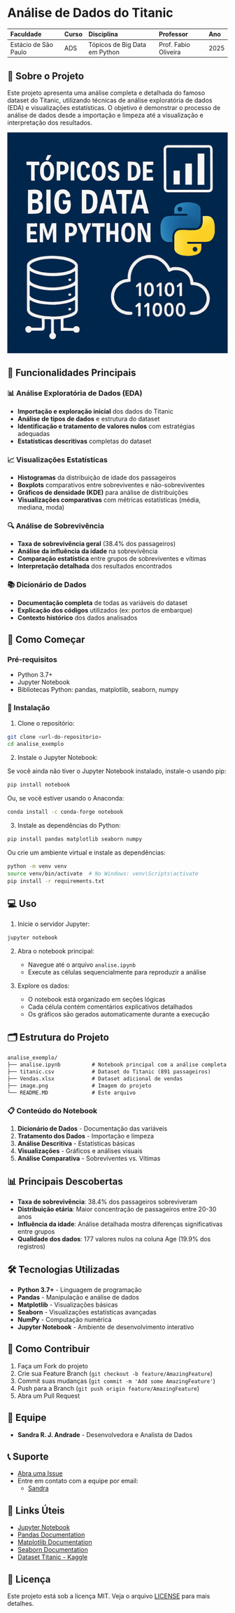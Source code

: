 # Análise de Dados do Titanic

|Faculdade |Curso|Disciplina |Professor|Ano|
| :- | :- | :- | :- | :- |
|Estácio de São Paulo|ADS|Tópicos de Big Data em Python|Prof. Fabio Oliveira|2025|

## 📝 Sobre o Projeto

Este projeto apresenta uma análise completa e detalhada do famoso dataset do Titanic, utilizando técnicas de análise exploratória de dados (EDA) e visualizações estatísticas. O objetivo é demonstrar o processo de análise de dados desde a importação e limpeza até a visualização e interpretação dos resultados.

![topicos_de_big_data](image.png)

## 🌟 Funcionalidades Principais

### 📊 Análise Exploratória de Dados (EDA)
- **Importação e exploração inicial** dos dados do Titanic
- **Análise de tipos de dados** e estrutura do dataset
- **Identificação e tratamento de valores nulos** com estratégias adequadas
- **Estatísticas descritivas** completas do dataset

### 📈 Visualizações Estatísticas
- **Histogramas** da distribuição de idade dos passageiros
- **Boxplots** comparativos entre sobreviventes e não-sobreviventes
- **Gráficos de densidade (KDE)** para análise de distribuições
- **Visualizações comparativas** com métricas estatísticas (média, mediana, moda)

### 🔍 Análise de Sobrevivência
- **Taxa de sobrevivência geral** (38.4% dos passageiros)
- **Análise da influência da idade** na sobrevivência
- **Comparação estatística** entre grupos de sobreviventes e vítimas
- **Interpretação detalhada** dos resultados encontrados

### 📚 Dicionário de Dados
- **Documentação completa** de todas as variáveis do dataset
- **Explicação dos códigos** utilizados (ex: portos de embarque)
- **Contexto histórico** dos dados analisados

## 🚀 Como Começar

### Pré-requisitos

- Python 3.7+
- Jupyter Notebook
- Bibliotecas Python: pandas, matplotlib, seaborn, numpy

### 🔧 Instalação

1. Clone o repositório:
```bash
git clone <url-do-repositorio>
cd analise_exemplo
```

2. Instale o Jupyter Notebook:

Se você ainda não tiver o Jupyter Notebook instalado, instale-o usando pip:

```bash
pip install notebook
```

Ou, se você estiver usando o Anaconda:

```bash
conda install -c conda-forge notebook
```

3. Instale as dependências do Python:

```bash
pip install pandas matplotlib seaborn numpy
```

Ou crie um ambiente virtual e instale as dependências:

```bash
python -m venv venv
source venv/bin/activate  # No Windows: venv\Scripts\activate
pip install -r requirements.txt
```

## 💻 Uso

1. Inicie o servidor Jupyter:

```bash
jupyter notebook
```

2. Abra o notebook principal:
   - Navegue até o arquivo `analise.ipynb`
   - Execute as células sequencialmente para reproduzir a análise

3. Explore os dados:
   - O notebook está organizado em seções lógicas
   - Cada célula contém comentários explicativos detalhados
   - Os gráficos são gerados automaticamente durante a execução

## 🗂️ Estrutura do Projeto

```
analise_exemplo/
├── analise.ipynb          # Notebook principal com a análise completa
├── titanic.csv            # Dataset do Titanic (891 passageiros)
├── Vendas.xlsx            # Dataset adicional de vendas
├── image.png              # Imagem do projeto
└── README.MD              # Este arquivo
```

### 📋 Conteúdo do Notebook

1. **Dicionário de Dados** - Documentação das variáveis
2. **Tratamento dos Dados** - Importação e limpeza
3. **Análise Descritiva** - Estatísticas básicas
4. **Visualizações** - Gráficos e análises visuais
5. **Análise Comparativa** - Sobreviventes vs. Vítimas

## 📊 Principais Descobertas

- **Taxa de sobrevivência**: 38.4% dos passageiros sobreviveram
- **Distribuição etária**: Maior concentração de passageiros entre 20-30 anos
- **Influência da idade**: Análise detalhada mostra diferenças significativas entre grupos
- **Qualidade dos dados**: 177 valores nulos na coluna Age (19.9% dos registros)

## 🛠️ Tecnologias Utilizadas

- **Python 3.7+** - Linguagem de programação
- **Pandas** - Manipulação e análise de dados
- **Matplotlib** - Visualizações básicas
- **Seaborn** - Visualizações estatísticas avançadas
- **NumPy** - Computação numérica
- **Jupyter Notebook** - Ambiente de desenvolvimento interativo

## 🤝 Como Contribuir

1. Faça um Fork do projeto
2. Crie sua Feature Branch (`git checkout -b feature/AmazingFeature`)
3. Commit suas mudanças (`git commit -m 'Add some AmazingFeature'`)
4. Push para a Branch (`git push origin feature/AmazingFeature`)
5. Abra um Pull Request

## 👥 Equipe

- **Sandra R. J. Andrade** - Desenvolvedora e Analista de Dados

## 📞 Suporte

- [Abra uma Issue](https://github.com/seu-usuario/analise_exemplo/issues)
- Entre em contato com a equipe por email:
  - [Sandra](mailto:sandra.rjandrade@outlook.com)

## 🔗 Links Úteis

- [Jupyter Notebook](https://jupyter.org/)
- [Pandas Documentation](https://pandas.pydata.org/docs/)
- [Matplotlib Documentation](https://matplotlib.org/stable/index.html)
- [Seaborn Documentation](https://seaborn.pydata.org/)
- [Dataset Titanic - Kaggle](https://www.kaggle.com/c/titanic)

## 📄 Licença

Este projeto está sob a licença MIT. Veja o arquivo [LICENSE](LICENSE) para mais detalhes.